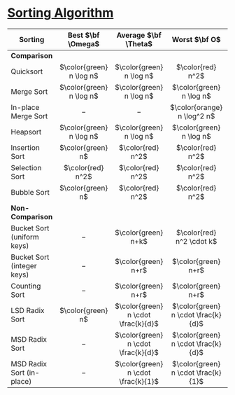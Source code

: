 # [Sorting Algorithm](https://en.wikipedia.org/wiki/Sorting_algorithm)

| Sorting | Best $\bf \Omega$ | Average $\bf \Theta$ | Worst $\bf O$ | Memory | Stable |
| --- | :---: | :---: | :---: | :---: | :---: |
| **Comparison** | | | |
| Quicksort | $\color{green} n \log n$ | $\color{green} n \log n$ | $\color{red} n^2$ | $\color{orange} \log n$ | $\color{red} \textsf{✗}$ |
| Merge Sort | $\color{green} n \log n$ | $\color{green} n \log n$ | $\color{green} n \log n$ | $\color{red} n$ | $\color{green} \checkmark$ |
| In-place Merge Sort | $-$ | $-$ | $\color{orange} n \log^2 n$ | $\color{green} 1$ | $\color{green} \checkmark$ |
| Heapsort | $\color{green} n \log n$ | $\color{green} n \log n$ | $\color{green} n \log n$ | $\color{green} 1$ | $\color{red} \textsf{✗}$ |
| Insertion Sort | $\color{green} n$ | $\color{red} n^2$ | $\color{red} n^2$ | $\color{green} 1$ | $\color{green} \checkmark$ |
| Selection Sort | $\color{red} n^2$ | $\color{red} n^2$ | $\color{red} n^2$ | $\color{green} 1$ | $\color{red} \textsf{✗}$ |
| Bubble Sort | $\color{green} n$ | $\color{red} n^2$ | $\color{red} n^2$ | $\color{green} 1$ | $\color{green} \checkmark$ |
| **Non-Comparison** | | | |
| Bucket Sort (uniform keys) | $-$ | $\color{green} n+k$ | $\color{red} n^2 \cdot k$ | $n \cdot k$ | $\color{green} \checkmark$ |
| Bucket Sort (integer keys) | $-$ | $\color{green} n+r$ | $\color{green} n+r$ | $n+r$ | $\color{green} \checkmark$ |
| Counting Sort | $-$ | $\color{green} n+r$ | $\color{green} n+r$ | $n+r$ | $\color{green} \checkmark$ |
| LSD Radix Sort | $\color{green} n$ | $\color{green} n \cdot \frac{k}{d}$ | $\color{green} n \cdot \frac{k}{d}$ | $n + 2^d$ | $\color{green} \checkmark$ |
| MSD Radix Sort | $-$ | $\color{green} n \cdot \frac{k}{d}$ | $\color{green} n \cdot \frac{k}{d}$ | $n + 2^d$ | $\color{green} \checkmark$ |
| MSD Radix Sort (in-place) | $-$ | $\color{green} n \cdot \frac{k}{1}$ | $\color{green} n \cdot \frac{k}{1}$ | $2^1$ | $\color{red} \textsf{✗}$ |
